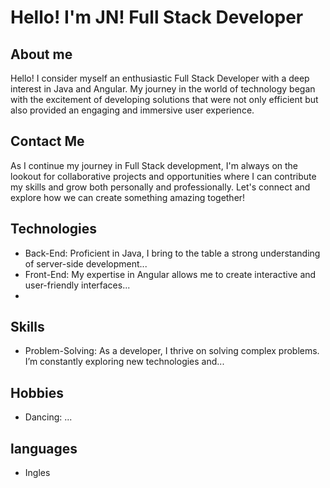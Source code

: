 # Hello! I'm JN! Full Stack Developer

## About me
Hello! I consider myself an enthusiastic Full Stack Developer with a deep interest in Java and Angular. My journey in the world of technology began with the excitement of developing solutions that were not only efficient but also provided an engaging and immersive user experience.

## Contact Me
As I continue my journey in Full Stack development, I'm always on the lookout for collaborative projects and opportunities where I can contribute my skills and grow both personally and professionally. Let's connect and explore how we can create something amazing together!



## Technologies
- Back-End: Proficient in Java, I bring to the table a strong understanding of server-side development...
- Front-End: My expertise in Angular allows me to create interactive and user-friendly interfaces...
- 
## Skills
- Problem-Solving: As a developer, I thrive on solving complex problems. I’m constantly exploring new technologies and...

## Hobbies
- Dancing: ...


## languages
- Ingles
